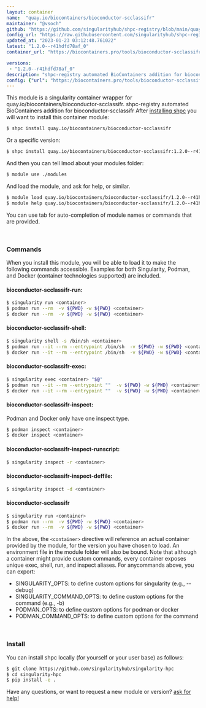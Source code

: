 ```yaml
---
layout: container
name:  "quay.io/biocontainers/bioconductor-scclassifr"
maintainer: "@vsoch"
github: "https://github.com/singularityhub/shpc-registry/blob/main/quay.io/biocontainers/bioconductor-scclassifr/container.yaml"
config_url: "https://raw.githubusercontent.com/singularityhub/shpc-registry/main/quay.io/biocontainers/bioconductor-scclassifr/container.yaml"
updated_at: "2023-01-23 03:12:48.761022"
latest: "1.2.0--r41hdfd78af_0"
container_url: "https://biocontainers.pro/tools/bioconductor-scclassifr"

versions:
 - "1.2.0--r41hdfd78af_0"
description: "shpc-registry automated BioContainers addition for bioconductor-scclassifr"
config: {"url": "https://biocontainers.pro/tools/bioconductor-scclassifr", "maintainer": "@vsoch", "description": "shpc-registry automated BioContainers addition for bioconductor-scclassifr", "latest": {"1.2.0--r41hdfd78af_0": "sha256:7492d44bc5c0fcbec638bfb6d0b2e8d956ba6bbf8987660cb0a655a6bdd4d43d"}, "tags": {"1.2.0--r41hdfd78af_0": "sha256:7492d44bc5c0fcbec638bfb6d0b2e8d956ba6bbf8987660cb0a655a6bdd4d43d"}, "docker": "quay.io/biocontainers/bioconductor-scclassifr"}
---
```


This module is a singularity container wrapper for quay.io/biocontainers/bioconductor-scclassifr.
shpc-registry automated BioContainers addition for bioconductor-scclassifr
After [installing shpc](#install) you will want to install this container module:


```bash
$ shpc install quay.io/biocontainers/bioconductor-scclassifr
```

Or a specific version:

```bash
$ shpc install quay.io/biocontainers/bioconductor-scclassifr:1.2.0--r41hdfd78af_0
```

And then you can tell lmod about your modules folder:

```bash
$ module use ./modules
```

And load the module, and ask for help, or similar.

```bash
$ module load quay.io/biocontainers/bioconductor-scclassifr/1.2.0--r41hdfd78af_0
$ module help quay.io/biocontainers/bioconductor-scclassifr/1.2.0--r41hdfd78af_0
```

You can use tab for auto-completion of module names or commands that are provided.

<br>

### Commands

When you install this module, you will be able to load it to make the following commands accessible.
Examples for both Singularity, Podman, and Docker (container technologies supported) are included.

#### bioconductor-scclassifr-run:

```bash
$ singularity run <container>
$ podman run --rm  -v ${PWD} -w ${PWD} <container>
$ docker run --rm  -v ${PWD} -w ${PWD} <container>
```

#### bioconductor-scclassifr-shell:

```bash
$ singularity shell -s /bin/sh <container>
$ podman run --it --rm --entrypoint /bin/sh  -v ${PWD} -w ${PWD} <container>
$ docker run --it --rm --entrypoint /bin/sh  -v ${PWD} -w ${PWD} <container>
```

#### bioconductor-scclassifr-exec:

```bash
$ singularity exec <container> "$@"
$ podman run --it --rm --entrypoint ""  -v ${PWD} -w ${PWD} <container> "$@"
$ docker run --it --rm --entrypoint ""  -v ${PWD} -w ${PWD} <container> "$@"
```

#### bioconductor-scclassifr-inspect:

Podman and Docker only have one inspect type.

```bash
$ podman inspect <container>
$ docker inspect <container>
```

#### bioconductor-scclassifr-inspect-runscript:

```bash
$ singularity inspect -r <container>
```

#### bioconductor-scclassifr-inspect-deffile:

```bash
$ singularity inspect -d <container>
```



#### bioconductor-scclassifr

```bash
$ singularity run <container>
$ podman run --rm  -v ${PWD} -w ${PWD} <container>
$ docker run --rm  -v ${PWD} -w ${PWD} <container>
```


In the above, the `<container>` directive will reference an actual container provided
by the module, for the version you have chosen to load. An environment file in the
module folder will also be bound. Note that although a container
might provide custom commands, every container exposes unique exec, shell, run, and
inspect aliases. For anycommands above, you can export:

 - SINGULARITY_OPTS: to define custom options for singularity (e.g., --debug)
 - SINGULARITY_COMMAND_OPTS: to define custom options for the command (e.g., -b)
 - PODMAN_OPTS: to define custom options for podman or docker
 - PODMAN_COMMAND_OPTS: to define custom options for the command

<br>

### Install

You can install shpc locally (for yourself or your user base) as follows:

```bash
$ git clone https://github.com/singularityhub/singularity-hpc
$ cd singularity-hpc
$ pip install -e .
```

Have any questions, or want to request a new module or version? [ask for help!](https://github.com/singularityhub/singularity-hpc/issues)